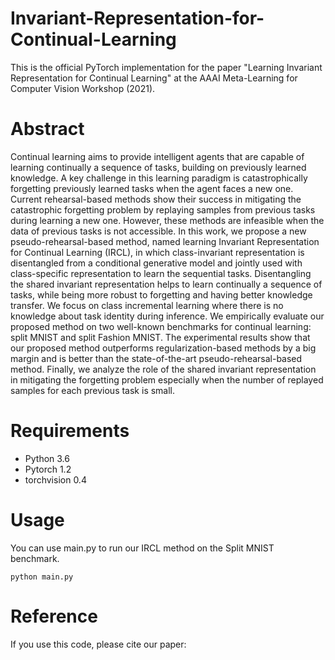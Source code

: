# Invariant-Representation-for-Continual-Learning
This is the official PyTorch implementation for the paper "Learning Invariant Representation for Continual Learning" at the AAAI Meta-Learning for Computer Vision Workshop (2021).

# Abstract
Continual learning aims to provide intelligent agents that are capable of learning continually a sequence of tasks, building on previously learned knowledge.
A key challenge in this learning paradigm is catastrophically forgetting previously learned tasks when the agent faces a new one. Current rehearsal-based methods show their success in mitigating the catastrophic forgetting problem by replaying samples from previous tasks during learning a new one. However, these methods are infeasible when the data of previous tasks is not accessible. In this work, we propose a new pseudo-rehearsal-based method, named learning Invariant Representation for Continual Learning (IRCL), in which class-invariant representation is disentangled from a conditional generative model and jointly used with class-specific representation to learn the sequential tasks. Disentangling the shared invariant representation helps to learn continually a sequence of tasks, while being more robust to forgetting and having better knowledge transfer. We focus on class incremental learning where there is no knowledge about task identity during inference. We empirically evaluate our proposed method on two well-known benchmarks for continual learning: split MNIST and split Fashion MNIST. The experimental results show that our proposed method outperforms regularization-based methods by a big margin and is better than the state-of-the-art pseudo-rehearsal-based method. Finally, we analyze the role of the shared invariant representation in mitigating the forgetting problem especially when the number of replayed samples for each previous task is small.  

# Requirements
* Python 3.6
* Pytorch 1.2
* torchvision 0.4

# Usage
You can use main.py to run our IRCL method on the Split MNIST benchmark. 

```
python main.py
```

# Reference
If you use this code, please cite our paper:
